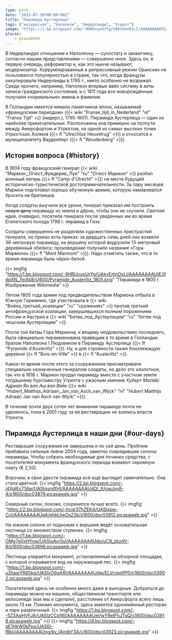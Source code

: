 ```yaml
---
type: post
date: "2012-07-20T00:00:00Z"
title: "Пирамида Аустерлица"
tags: ["интересное", "Наполеон", "Нидерланды", "Утрехт"]
image: "https://1.bp.blogspot.com/-9HRUoyoUrYg/UAkvEmnDxLI/AAAAAAAAUtE/0dpXN_7mXk8/s1600/Pyramide_Austerlitz_1805.png"
places:
    - place0039
---
```


В Нидерландах отношение к Наполеону — супостату и захватчику, согласно нашим представлениям — совершенно иное. Здесь он, в первую очередь, реформатор и, как это нынче называют, модернизатор. Коррумпированный и репрессивный режим Оранских не пользовался популярностью в стране, так что, когда французы оккупировали Нидерланды в 1795 г., никто особенно не возражал. Среди прочего, например, Наполеон впервые ввёл систему в акты записи гражданского состояния, и с 1811 года все новорождённые получали «нормальные» имена и фамилии.

<!--more-->

В Голландии имеется немало памятников эпохи, называемой «французским периодом» ({{< wiki "Franse_tijd_in_Nederland" "nl" "Franse Tijd" >}} (нидерл.), 1795-1801). Пирамида Аустерлица — один из наиболее примечательных. Расположена она примерно на полпути между Амерсфортом и Утрехтом, на одной из самых высоких точек Утрехтских Холмов ({{< fl "Utrechtse Heuvelrug" >}}) и относится к муниципалитету Вауденберг ({{< fl "Woudenberg" >}}).

## История вопроса {#history}

В 1804 году французский генерал {{< wiki "Мармон,_Огюст_Фредерик_Луи" "ru" "Огюст Мармон" >}} разбил военный лагерь ({{< fl "Camp d'Utrecht" >}}) на месте будущей историческо-туристической достопримечательности. За пару месяцев Мармон подготовил хорошо обученную армию, которую намеревался бросить на британцев.

Когда солдаты выучили все уроки, генерал приказал им построить ~~новую дачу~~ пирамиду из земли и дёрна, чтобы они не скучали. Светлая идея, очевидно, посетила генерала после увиденных им во время Египетского похода 1798 г. пирамид в Гизе.

Солдаты совершенно не разделяли художественных пристрастий генерала, но приказ есть приказ: за двадцать семь дней они возвели 36-метровую пирамиду, на вершину которой водрузили 13-метровый деревянный обелиск; произведение получило название «Гора Мармона» ({{< fl "Mont Marmont" >}}). Надо отметить также, что в то время пирамида была чёрно-белой.

{{< imgfig "https://1.bp.blogspot.com/-9HRUoyoUrYg/UAkvEmnDxLI/AAAAAAAAUtE/0dpXN_7mXk8/s1600/Pyramide_Austerlitz_1805.png" "Пирамида в 1805 г. Изображение Wikimedia" >}}

Летом 1805 года армия под предводительством Мармона отбыла в Южную Германию, где участвовала в {{< wiki "Война_третьей_коалиции" "ru" "сражениях" >}} против третьей антифранцузской коалиции, завершившихся полным поражением России и Австрии в {{< wiki "Битва_под_Аустерлицем" "ru" "битве под чешским Аустерлицем" >}}.

После той битвы Гора Мармона, к вящему неудовольствию последнего, была официально переименована правящим в то время в Голландии братом Наполеона I Людовиком в Пирамиду Аустерлица ({{< fl "Pyramide d'Austerlitz" >}}). Ну, и для стройности также близлежащую деревню {{< fl "Bois-en-Ville" >}} в {{< fl "Austerlitz" >}}.

Какое-то время после этого за сооружением присматривали специально назначенные генералом солдаты, но дело это хлопотное, так что в 1816 г. Мармон продал пирамиду вместе с участком земли тогдашнему бургомистру Утрехта с ужасным именем *Хуберт Матяйс Адриан Ян ван Аш ван Вяйк* ({{< wiki "Hubert_Matthijs_Adriaan_Jan_van_Asch_van_Wijck" "nl" "Hubert Matthijs Adriaan Jan van Asch van Wijck" >}}).

В течение почти двух сотен лет внимания пирамиде почти не уделялось, пока в 2001 году за её реставрацию не взялись власти Утрехта.

## Пирамида Аустерлица в наши дни {#our-days}

Реставрация сооружения не завершена и по сей день. Проблем прибавили сильные ливни 2004 года, заметно повредившие склоны пирамиды. Чтобы собрать необходимые для починки средства, с посетителей монумента французского периода взимают скромную плату (€ 2,50).

Впрочем, в свои двести пирамида всё ещё выглядит замечательно. Она стала цветной:
{{< imgfig "https://2.bp.blogspot.com/-j4XgIEc71dw/UASIqsndfHI/AAAAAAAAUdQ/_lUgwJyv8-4/s1600/dsc03879.picasaweb.jpg" >}}

Северный склон, похоже, сохранился лучше всего.
{{< imgfig "https://2.bp.blogspot.com/-hcqr37hZEK4/UASIxpw-CcI/AAAAAAAAUeA/ehkLheOsZ3k/s1600/dsc03912.picasaweb.jpg" >}}

На южном склоне от подножия к вершине ведёт основательная лестница со множеством ступенек.
{{< imgfig "https://1.bp.blogspot.com/-OMg7g0xHYnw/UASIuAvr5sI/AAAAAAAAUdo/uC9_zkzdV-8/s1600/dsc03896.picasaweb.jpg" >}}

Лестница упирается монумент, установленный на обзорной площадке, с которой открывается вид на окружающий лес.
{{< imgfig "https://1.bp.blogspot.com/-u2hawYR65kg/UASIvO9qARI/AAAAAAAAUdw/ELVciqotfP0/s1600/dsc03902.picasaweb.jpg" >}}

Посетителей здесь не особенно много даже в выходные. Добраться до пирамиды можно на машине, общественном транспорте или велосипеде (как мы и сделали), расстояние от Амерсфорта всего лишь около 13 км. Помимо монумента, здесь имеется одноимённый ресторан и парк развлечений.
{{< imgfig "https://1.bp.blogspot.com/--5Z3AqHVFJA/UASIzCCq16I/AAAAAAAAUeI/wYReIFhJTgQ/s1600/dsc03918.picasaweb.jpg" >}}
{{< imgfig "https://4.bp.blogspot.com/-qE1HkW0kPps/UASI0-fBkjI/AAAAAAAAUpg/ky_IAmlbY3A/s1600/dsc03923.picasaweb.jpg" >}}

